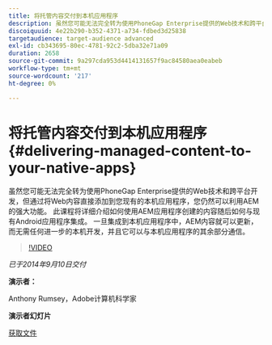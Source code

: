 ```yaml
---
title: 将托管内容交付到本机应用程序
description: 虽然您可能无法完全转为使用PhoneGap Enterprise提供的Web技术和跨平台开发，但通过将Web内容直接添加到您现有的本机应用程序，您仍然可以利用AEM的强大功能。 此课程将详细介绍如何使用AEM应用程序创建的内容随后如何与现有Android应用程序集成。 一旦集成到本机应用程序中，AEM内容就可以更新，而无需任何进一步的本机开发，并且它可以与本机应用程序的其余部分通信。
discoiquuid: 4e22b290-b352-4371-a734-fdbed3d25838
targetaudience: target-audience advanced
exl-id: cb343695-80ec-4781-92c2-5dba32e71a09
duration: 2658
source-git-commit: 9a297cda953d4414131657f9ac84580aea0eabeb
workflow-type: tm+mt
source-wordcount: '217'
ht-degree: 0%

---
```


# 将托管内容交付到本机应用程序{#delivering-managed-content-to-your-native-apps}

虽然您可能无法完全转为使用PhoneGap Enterprise提供的Web技术和跨平台开发，但通过将Web内容直接添加到您现有的本机应用程序，您仍然可以利用AEM的强大功能。 此课程将详细介绍如何使用AEM应用程序创建的内容随后如何与现有Android应用程序集成。 一旦集成到本机应用程序中，AEM内容就可以更新，而无需任何进一步的本机开发，并且它可以与本机应用程序的其余部分通信。

>[!VIDEO](https://video.tv.adobe.com/v/19467/?quality=9)

*已于2014年9月10日交付*

**演示者：**

Anthony Rumsey，Adobe计算机科学家

**演示者幻灯片**

[获取文件](assets/9-10-2014-delivering-managed-content-to-your-native-apps.pdf)
<!--
[Get back to the Overview](https://helpx.adobe.com/cn/experience-manager/kt/eseminars/gems/aem-index.html)
-->
